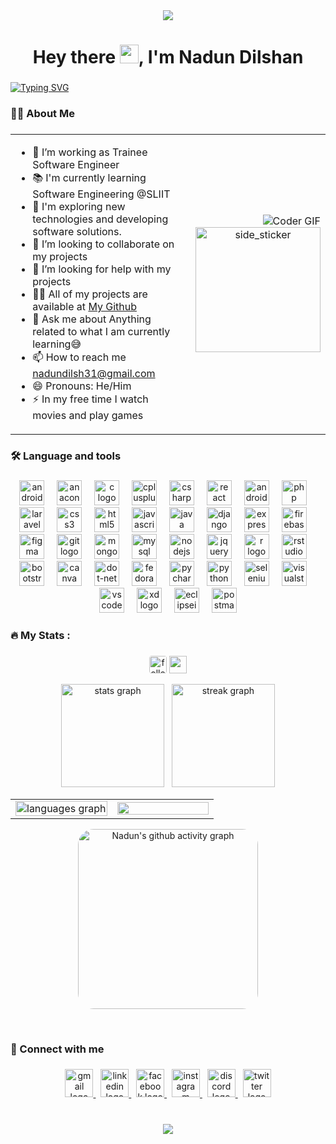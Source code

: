 <div align="center">
  <img src="https://github.com/halfrost/halfrost/blob/master/icons/header_.png?raw=true"  />
</div>

###

<h1 align="center">Hey there <img src="https://raw.githubusercontent.com/MartinHeinz/MartinHeinz/master/wave.gif" width="30px">, I'm Nadun Dilshan</h1>

###

[![Typing SVG](https://readme-typing-svg.herokuapp.com?size=40&center=true&vCenter=true&width=1100&height=38&lines=HI+there%2C+I'm+Nadun+Dilshan;a+Web+Developer;a+Software+Engineer;SLIIT+Undergraduate)](https://git.io/typing-svg)

###

<h3 align="left">
    <!-- <img src="https://raw.githubusercontent.com/Tarikul-Islam-Anik/Animated-Fluent-Emojis/master/Emojis/People%20with%20professions/Man%20Technologist%20Light%20Skin%20Tone.png" alt="Man Technologist Light Skin Tone" width="25" height="25" /> -->
    👨‍💻  About Me</h3>

<!-- <p><img align="left" src="https://github-readme-stats.vercel.app/api/top-langs?username=ndilsh&show_icons=true&locale=en&layout=compact" alt="ndilsh" /></p>
 -->
###



<table style="border-collapse: collapse; border: none;"><tr style="border: none;"><td align="top" width="75%" style="border: none;">

- 🔭 I’m working as Trainee Software Engineer<br>
- 📚 I'm currently learning Software Engineering @SLIIT<br>
- 🤔 I'm exploring new technologies and developing software solutions.<br>
- 👯 I’m looking to collaborate on my projects<br>
- 🤝 I’m looking for help with my projects<br>
- 👨‍💻 All of my projects are available at [My Github](https://github.com/NDilsh?tab=repositories)<br>
- 💬 Ask me about Anything related to what I am currently learning😅<br>
- 📫 How to reach me nadundilsh31@gmail.com<br>
- 😄 Pronouns: He/Him<br>
- ⚡ In my free time I watch movies and play games</p>  


</td><td align="center" width="25%" style="border: none;">

<div align="right">
<img alt="Coder GIF" style="width: 100% height:100%" src="https://miro.medium.com/max/1360/0*7Q3yvSIv_t0ioJ-Z.gif" />
</div>
<div align="center">
<!-- <img src="https://camo.githubusercontent.com/62da68eb62b1e5f175f7d1f0191dd89a653d7908feb22d37d4a0ab07365d6791/68747470733a2f2f6d656469612e67697068792e636f6d2f6d656469612f4d3967624264396e6244724f5475314d71782f67697068792e676966" align="center" height="150" /> -->
<img align="right" width=200px height=200px alt="side_sticker" src="https://media.giphy.com/media/TEnXkcsHrP4YedChhA/giphy.gif" />
</div>
</td></tr></table>

###

<h3 align="left">🛠 Language and tools</h3>

###

<div align="center">
  <img src="https://cdn.jsdelivr.net/gh/devicons/devicon/icons/android/android-plain-wordmark.svg" height="40" alt="android logo"  />
  <img width="12" />
  <img src="https://cdn.jsdelivr.net/gh/devicons/devicon/icons/anaconda/anaconda-original-wordmark.svg" height="40" alt="anaconda logo"  />
  <img width="12" />
  <img src="https://skillicons.dev/icons?i=c" height="40" alt="c logo"  />
  <img width="12" />
  <img src="https://skillicons.dev/icons?i=cpp" height="40" alt="cplusplus logo"  />
  <img width="12" />
  <img src="https://skillicons.dev/icons?i=cs" height="40" alt="csharp logo"  />
  <img width="12" />
  <img src="https://skillicons.dev/icons?i=react" height="40" alt="react logo"  />
  <img width="12" />
  <img src="https://skillicons.dev/icons?i=androidstudio" height="40" alt="androidstudio logo"  />
  <img width="12" />
  <img src="https://skillicons.dev/icons?i=php" height="40" alt="php logo"  />
  <img width="12" />
  <img src="https://skillicons.dev/icons?i=laravel" height="40" alt="laravel logo"  />
  <img width="12" />
  <img src="https://skillicons.dev/icons?i=css" height="40" alt="css3 logo"  />
  <img width="12" />
  <img src="https://skillicons.dev/icons?i=html" height="40" alt="html5 logo"  />
  <img width="12" />
  <img src="https://skillicons.dev/icons?i=js" height="40" alt="javascript logo"  />
  <img width="12" />
  <img src="https://skillicons.dev/icons?i=java" height="40" alt="java logo"  />
  <img width="12" />
  <img src="https://skillicons.dev/icons?i=django" height="40" alt="django logo"  />
  <img width="12" />
  <img src="https://skillicons.dev/icons?i=express" height="40" alt="express logo"  />
  <img width="12" />
  <img src="https://skillicons.dev/icons?i=firebase" height="40" alt="firebase logo"  />
  <img width="12" />
  <img src="https://skillicons.dev/icons?i=figma" height="40" alt="figma logo"  />
  <img width="12" />
  <img src="https://skillicons.dev/icons?i=git" height="40" alt="git logo"  />
  <img width="12" />
  <img src="https://skillicons.dev/icons?i=mongodb" height="40" alt="mongodb logo"  />
  <img width="12" />
  <img src="https://skillicons.dev/icons?i=mysql" height="40" alt="mysql logo"  />
  <img width="12" />
  <img src="https://skillicons.dev/icons?i=nodejs" height="40" alt="nodejs logo"  />
  <img width="12" />
  <img src="https://skillicons.dev/icons?i=jquery" height="40" alt="jquery logo"  />
  <img width="12" />
  <img src="https://skillicons.dev/icons?i=r" height="40" alt="r logo"  />
  <img width="12" />
  <img src="https://cdn.jsdelivr.net/gh/devicons/devicon/icons/rstudio/rstudio-original.svg" height="40" alt="rstudio logo"  />
  <img width="12" />
  <img src="https://skillicons.dev/icons?i=bootstrap" height="40" alt="bootstrap logo"  />
  <img width="12" />
  <img src="https://cdn.jsdelivr.net/gh/devicons/devicon/icons/canva/canva-original.svg" height="40" alt="canva logo"  />
  <img width="12" />
  <img src="https://skillicons.dev/icons?i=dotnet" height="40" alt="dot-net logo"  />
  <img width="12" />
  <img src="https://cdn.jsdelivr.net/gh/devicons/devicon/icons/fedora/fedora-original.svg" height="40" alt="fedora logo"  />
  <img width="12" />
  <img src="https://cdn.simpleicons.org/pycharm/000000" height="40" alt="pycharm logo"  />
  <img width="12" />
  <img src="https://skillicons.dev/icons?i=py" height="40" alt="python logo"  />
  <img width="12" />
  <img src="https://skillicons.dev/icons?i=selenium" height="40" alt="selenium logo"  />
  <img width="12" />
  <img src="https://skillicons.dev/icons?i=visualstudio" height="40" alt="visualstudio logo"  />
  <img width="12" />
  <img src="https://skillicons.dev/icons?i=vscode" height="40" alt="vscode logo"  />
  <img width="12" />
  <img src="https://skillicons.dev/icons?i=xd" height="40" alt="xd logo"  />
  <img width="12" />
  <img src="https://skillicons.dev/icons?i=eclipse" height="40" alt="eclipseide logo"  />
  <img width="12" />
  <img src="https://skillicons.dev/icons?i=postman" height="40" alt="postman logo"  />
</div>

###

<h3 align="left">🔥   My Stats :</h3>

###
<div align="center">


<!-- <a href="https://github.com/NDilsh?tab=followers"><img src="https://img.shields.io/github/followers/NDilsh?label=Followers&style=social" alt="GitHub Badge"></a> -->
<a href="https://github.com/NDilsh?tab=followers"><img alt="followers" title="Follow me on Github" src="https://img.shields.io/github/followers/NDilsh?color=236ad3&style=for-the-badge&logo=github&label=Followers" height="28" style="border-radius: 4px"/></a>
<a href="https://github.com/NDilsh"><img src="https://visitcount.itsvg.in/api?id=NDilsh&label=Profile%20Views&color=1&icon=5&pretty=false" height="28" /></a>



<img src="https://github-readme-stats.vercel.app/api?username=NDilsh&hide_title=false&hide_rank=false&show_icons=true&include_all_commits=true&count_private=true&disable_animations=false&theme=dracula&locale=en&hide_border=true&border_radius=25" height="165" alt="stats graph" />&nbsp;&nbsp;&nbsp;<img src="https://streak-stats.demolab.com?user=NDilsh&locale=en&mode=daily&theme=dracula&hide_border=true&border_radius=25" alt="streak graph" height="165"  />



<table>
<tr><td align="center" width="50%">
<img src="https://github-readme-stats.vercel.app/api/top-langs?username=NDilsh&locale=en&hide_title=false&layout=compact&card_width=320&langs_count=15&theme=dracula&hide_border=true&border_radius=25" width="100%" alt="languages graph" />
</td>
<td align="top" width="50%">
<img src="https://github-profile-trophy.vercel.app/?username=NDilsh&row=2&column=4&theme=onedark&no-frame=true&no-bg=false&margin-h=4&margin-w=4" width="100%"/>

</td></tr>
</table>

<a href="https://github.com/Nadun/github-readme-activity-graph"><img alt="Nadun's github activity graph" src="https://github-readme-activity-graph.vercel.app/graph?username=NDilsh&bg_color=282a38&color=ffffff&line=79dafa&point=dd6387&area=true&hide_border=true" height="288" width="" style="border-radius: 25px"/></a>


<!--<div align="center">-->

  <!--![](https://github-profile-trophy.vercel.app/?username=NDilsh&column=7&theme=onedark&no-frame=true&no-bg=false&margin-w=4)-->

<!-- <img src="https://github-profile-trophy.vercel.app/?username=NDilsh&column=7&theme=onedark&no-frame=true&no-bg=false" />-->
<br>
</div>
  <!-- [![Nadun's github activity graph](https://github-readme-activity-graph.vercel.app/graph?username=NDilsh&bg_color=282a38&color=ffffff&line=79dafa&point=dd6387&area=true&hide_border=false)](https://github.com/Nadun/github-readme-activity-graph) -->
<!--</div> -->

###

<h3 align="left">🤝 Connect with me</h3>

###

<div align="center">
  <a href="mailto:nadundilsh31@gmail.com" target="_blank">
    <img src="https://icon-library.com/images/apps-gmail.svg.svg" height="45" alt="gmail logo"  />
    <!--<img src="https://raw.githubusercontent.com/maurodesouza/profile-readme-generator/master/src/assets/icons/social/gmail/default.svg" width="52" height="40" alt="gmail logo"  />-->
  </a>
  &nbsp;
  <a href="https://linkedin.com/in/ndilsh" target="_blank">
  <img src="https://skillicons.dev/icons?i=linkedin" height="45" alt="linkedin logo"  />
  <!--<img src="https://raw.githubusercontent.com/maurodesouza/profile-readme-generator/master/src/assets/icons/social/linkedin/default.svg" width="52" height="40" alt="linkedin logo"  />-->
  </a>
  &nbsp;
  <a href="https://fb.com/nadun.dilshan.wijesiriwardana" target="_blank">
    <img src="https://cdn-icons-png.flaticon.com/128/733/733547.png" height="45" alt="facebook logo"  />
    <!--<img src="https://raw.githubusercontent.com/maurodesouza/profile-readme-generator/master/src/assets/icons/social/facebook/default.svg" width="52" height="40" alt="facebook logo"  />-->
  </a>
  &nbsp;
  <a href="https://instagram.com/n_dilsh" target="_blank">
  <img src="https://skillicons.dev/icons?i=instagram" height="45" alt="instagram logo"  />
    <!--<img src="https://raw.githubusercontent.com/maurodesouza/profile-readme-generator/master/src/assets/icons/social/instagram/default.svg" width="52" height="40" alt="instagram logo"  />-->
  </a>
  &nbsp;
  <a href="discordapp.com/users/648201617899782187" target="_blank">
    <img src="https://skillicons.dev/icons?i=discord" height="45" alt="discord logo"  />
    <!--<img src="https://raw.githubusercontent.com/maurodesouza/profile-readme-generator/master/src/assets/icons/social/discord/default.svg" width="52" height="40" alt="discord logo"  />-->
  </a>
  &nbsp;
  <a href="https://twitter.com/NDilsh31" target="_blank">
    <img src="https://skillicons.dev/icons?i=twitter" height="45" alt="twitter logo"  />
    <!--<img src="https://raw.githubusercontent.com/maurodesouza/profile-readme-generator/master/src/assets/icons/social/twitter/default.svg" width="52" height="40" alt="twitter logo"  />-->
  </a>
</div>

###

<br>
<div align="center">
  <img src="https://github.com/halfrost/halfrost/blob/master/icons/header_white_.png?raw=true"/>
</div>
